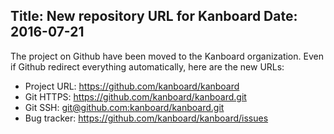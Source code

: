 Title: New repository URL for Kanboard
Date: 2016-07-21
---

The project on Github have been moved to the Kanboard organization.
Even if Github redirect everything automatically, here are the new URLs:

- Project URL: https://github.com/kanboard/kanboard
- Git HTTPS: https://github.com/kanboard/kanboard.git
- Git SSH: [git@github.com:kanboard/kanboard.git](git@github.com:kanboard/kanboard.git)
- Bug tracker: https://github.com/kanboard/kanboard/issues

